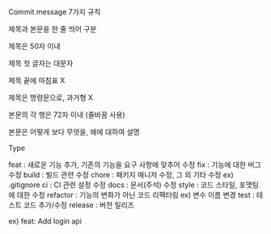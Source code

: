 Commit message 7가지 규칙

제목과 본문을 한 줄 띄어 구분

제목은 50자 이내

제목 첫 글자는 대문자

제목 끝에 마침표 X

제목은 명령문으로, 과거형 X

본문의 각 행은 72자 이내 (줄바꿈 사용)

본문은 어떻게 보다 무엇을, 왜에 대하여 설명

Type

feat : 새로운 기능 추가, 기존의 기능을 요구 사항에 맞추어 수정
fix : 기능에 대한 버그 수정
build : 빌드 관련 수정
chore : 패키지 매니저 수정, 그 외 기타 수정 ex) .gitignore
ci : CI 관련 설정 수정
docs : 문서(주석) 수정
style : 코드 스타일, 포맷팅에 대한 수정
refactor : 기능의 변화가 아닌 코드 리팩터링 ex) 변수 이름 변경
test : 테스트 코드 추가/수정
release : 버전 릴리즈

ex) feat: Add login api
